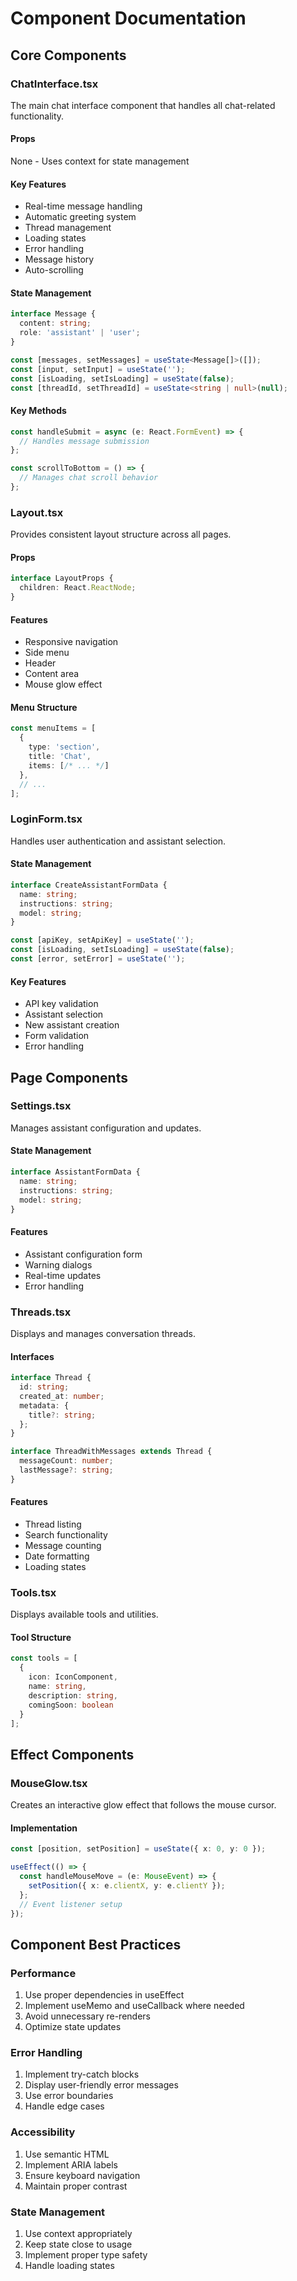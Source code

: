 # Component Documentation

## Core Components

### ChatInterface.tsx

The main chat interface component that handles all chat-related functionality.

#### Props
None - Uses context for state management

#### Key Features
- Real-time message handling
- Automatic greeting system
- Thread management
- Loading states
- Error handling
- Message history
- Auto-scrolling

#### State Management
```typescript
interface Message {
  content: string;
  role: 'assistant' | 'user';
}

const [messages, setMessages] = useState<Message[]>([]);
const [input, setInput] = useState('');
const [isLoading, setIsLoading] = useState(false);
const [threadId, setThreadId] = useState<string | null>(null);
```

#### Key Methods
```typescript
const handleSubmit = async (e: React.FormEvent) => {
  // Handles message submission
};

const scrollToBottom = () => {
  // Manages chat scroll behavior
};
```

### Layout.tsx

Provides consistent layout structure across all pages.

#### Props
```typescript
interface LayoutProps {
  children: React.ReactNode;
}
```

#### Features
- Responsive navigation
- Side menu
- Header
- Content area
- Mouse glow effect

#### Menu Structure
```typescript
const menuItems = [
  {
    type: 'section',
    title: 'Chat',
    items: [/* ... */]
  },
  // ...
];
```

### LoginForm.tsx

Handles user authentication and assistant selection.

#### State Management
```typescript
interface CreateAssistantFormData {
  name: string;
  instructions: string;
  model: string;
}

const [apiKey, setApiKey] = useState('');
const [isLoading, setIsLoading] = useState(false);
const [error, setError] = useState('');
```

#### Key Features
- API key validation
- Assistant selection
- New assistant creation
- Form validation
- Error handling

## Page Components

### Settings.tsx

Manages assistant configuration and updates.

#### State Management
```typescript
interface AssistantFormData {
  name: string;
  instructions: string;
  model: string;
}
```

#### Features
- Assistant configuration form
- Warning dialogs
- Real-time updates
- Error handling

### Threads.tsx

Displays and manages conversation threads.

#### Interfaces
```typescript
interface Thread {
  id: string;
  created_at: number;
  metadata: {
    title?: string;
  };
}

interface ThreadWithMessages extends Thread {
  messageCount: number;
  lastMessage?: string;
}
```

#### Features
- Thread listing
- Search functionality
- Message counting
- Date formatting
- Loading states

### Tools.tsx

Displays available tools and utilities.

#### Tool Structure
```typescript
const tools = [
  {
    icon: IconComponent,
    name: string,
    description: string,
    comingSoon: boolean
  }
];
```

## Effect Components

### MouseGlow.tsx

Creates an interactive glow effect that follows the mouse cursor.

#### Implementation
```typescript
const [position, setPosition] = useState({ x: 0, y: 0 });

useEffect(() => {
  const handleMouseMove = (e: MouseEvent) => {
    setPosition({ x: e.clientX, y: e.clientY });
  };
  // Event listener setup
});
```

## Component Best Practices

### Performance
1. Use proper dependencies in useEffect
2. Implement useMemo and useCallback where needed
3. Avoid unnecessary re-renders
4. Optimize state updates

### Error Handling
1. Implement try-catch blocks
2. Display user-friendly error messages
3. Use error boundaries
4. Handle edge cases

### Accessibility
1. Use semantic HTML
2. Implement ARIA labels
3. Ensure keyboard navigation
4. Maintain proper contrast

### State Management
1. Use context appropriately
2. Keep state close to usage
3. Implement proper type safety
4. Handle loading states